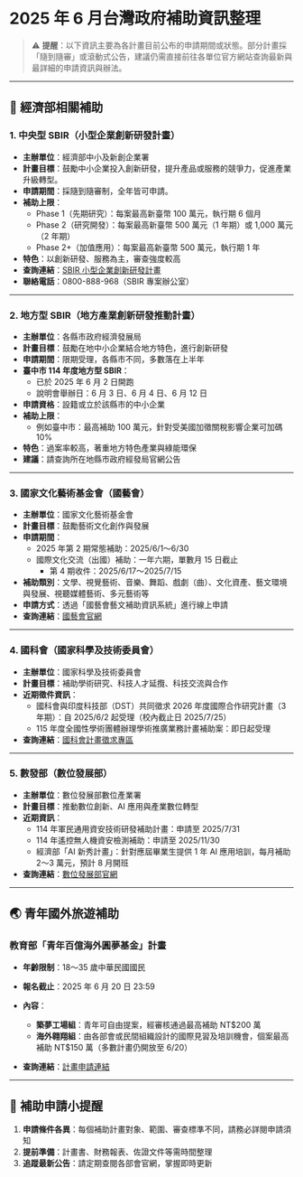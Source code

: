 # 2025 年 6 月台灣政府補助資訊整理

> ⚠️ **提醒**：以下資訊主要為各計畫目前公布的申請期間或狀態。部分計畫採「隨到隨審」或滾動式公告，建議仍需直接前往各單位官方網站查詢最新與最詳細的申請資訊與辦法。

---

## 🔧 經濟部相關補助

### 1. 中央型 SBIR（小型企業創新研發計畫）
- **主辦單位**：經濟部中小及新創企業署  
- **計畫目標**：鼓勵中小企業投入創新研發，提升產品或服務的競爭力，促進產業升級轉型。  
- **申請期間**：採隨到隨審制，全年皆可申請。  
- **補助上限**：
  - Phase 1（先期研究）：每案最高新臺幣 100 萬元，執行期 6 個月  
  - Phase 2（研究開發）：每案最高新臺幣 500 萬元（1 年期）或 1,000 萬元（2 年期）  
  - Phase 2+（加值應用）：每案最高新臺幣 500 萬元，執行期 1 年  
- **特色**：以創新研發、服務為主，審查強度較高  
- **查詢連結**：[SBIR 小型企業創新研發計畫](https://www.sbir.org.tw)  
- **聯絡電話**：0800-888-968（SBIR 專案辦公室）

---

### 2. 地方型 SBIR（地方產業創新研發推動計畫）
- **主辦單位**：各縣市政府經濟發展局  
- **計畫目標**：鼓勵在地中小企業結合地方特色，進行創新研發  
- **申請期間**：限期受理，各縣市不同，多數落在上半年  
- **臺中市 114 年度地方型 SBIR**：
  - 已於 2025 年 6 月 2 日開跑  
  - 說明會舉辦日：6 月 3 日、6 月 4 日、6 月 12 日  
- **申請資格**：設籍或立於該縣市的中小企業  
- **補助上限**：
  - 例如臺中市：最高補助 100 萬元，針對受美國加徵關稅影響企業可加碼 10%  
- **特色**：過案率較高，著重地方特色產業與綠能環保  
- **建議**：請查詢所在地縣市政府經發局官網公告

---

### 3. 國家文化藝術基金會（國藝會）

- **主辦單位**：國家文化藝術基金會  
- **計畫目標**：鼓勵藝術文化創作與發展  
- **申請期間**：
  - 2025 年第 2 期常態補助：2025/6/1～6/30  
  - 國際文化交流（出國）補助：一年六期，單數月 15 日截止  
    - 第 4 期收件：2025/6/17～2025/7/15  
- **補助類別**：文學、視覺藝術、音樂、舞蹈、戲劇（曲）、文化資產、藝文環境與發展、視聽媒體藝術、多元藝術等  
- **申請方式**：透過「國藝會藝文補助資訊系統」進行線上申請  
- **查詢連結**：[國藝會官網](https://www.ncafroc.org.tw)

---

### 4. 國科會（國家科學及技術委員會）

- **主辦單位**：國家科學及技術委員會  
- **計畫目標**：補助學術研究、科技人才延攬、科技交流與合作  
- **近期徵件資訊**：
  - 國科會與印度科技部（DST）共同徵求 2026 年度國際合作研究計畫（3 年期）：自 2025/6/2 起受理（校內截止日 2025/7/25）  
  - 115 年度全國性學術團體辦理學術推廣業務計畫補助案：即日起受理  
- **查詢連結**：[國科會計畫徵求專區](https://www.nstc.gov.tw)

---

### 5. 數發部（數位發展部）

- **主辦單位**：數位發展部數位產業署  
- **計畫目標**：推動數位創新、AI 應用與產業數位轉型  
- **近期資訊**：
  - 114 年軍民通用資安技術研發補助計畫：申請至 2025/7/31  
  - 114 年遙控無人機資安檢測補助：申請至 2025/11/30  
  - 經濟部「AI 新秀計畫」：針對應屆畢業生提供 1 年 AI 應用培訓，每月補助 2～3 萬元，預計 8 月開班  
- **查詢連結**：[數位發展部官網](https://moda.gov.tw)

---

## 🌏 青年國外旅遊補助

### 教育部「青年百億海外圓夢基金」計畫
- **年齡限制**：18～35 歲中華民國國民  
- **報名截止**：2025 年 6 月 20 日 23:59  
- **內容**：
  - **築夢工場組**：青年可自由提案，經審核通過最高補助 NT$200 萬  
  - **海外翱翔組**：由各部會或民間組織設計的國際見習及培訓機會，個案最高補助 NT$150 萬（多數計畫仍開放至 6/20）

- **查詢連結**：[計畫申請連結](https://twpathfinder.org/)

---

## 📌 補助申請小提醒

1. **申請條件各異**：每個補助計畫對象、範圍、審查標準不同，請務必詳閱申請須知  
2. **提前準備**：計畫書、財務報表、佐證文件等需時間整理  
3. **追蹤最新公告**：請定期查閱各部會官網，掌握即時更新
